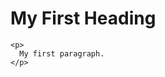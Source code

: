<!DOCTYPE html>

<html>

  <body>
    <h1>My First Heading</h1>

    <p>
      My first paragraph.
    </p>
  </body>

</html>
